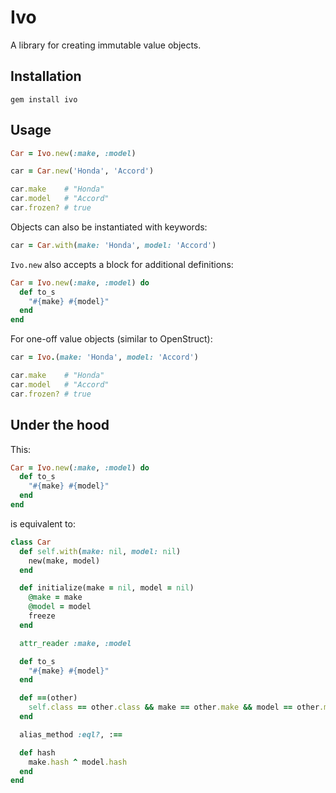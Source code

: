 # Ivo

A library for creating immutable value objects.

## Installation

`gem install ivo`

## Usage

```ruby
Car = Ivo.new(:make, :model)

car = Car.new('Honda', 'Accord')

car.make    # "Honda"
car.model   # "Accord"
car.frozen? # true
```

Objects can also be instantiated with keywords:

```ruby
car = Car.with(make: 'Honda', model: 'Accord')
```

`Ivo.new` also accepts a block for additional definitions:

```ruby
Car = Ivo.new(:make, :model) do
  def to_s
    "#{make} #{model}"
  end
end
```

For one-off value objects (similar to OpenStruct):

```ruby
car = Ivo.(make: 'Honda', model: 'Accord')

car.make    # "Honda"
car.model   # "Accord"
car.frozen? # true
```

## Under the hood

This:

```ruby
Car = Ivo.new(:make, :model) do
  def to_s
    "#{make} #{model}"
  end
end
```

is equivalent to:

```ruby
class Car
  def self.with(make: nil, model: nil)
    new(make, model)
  end

  def initialize(make = nil, model = nil)
    @make = make
    @model = model
    freeze
  end

  attr_reader :make, :model

  def to_s
    "#{make} #{model}"
  end

  def ==(other)
    self.class == other.class && make == other.make && model == other.model
  end

  alias_method :eql?, :==

  def hash
    make.hash ^ model.hash
  end
end
```
